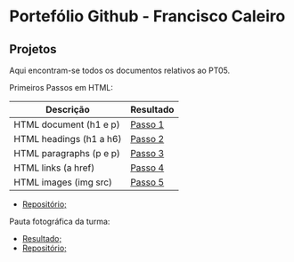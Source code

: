 # Portefólio Github - Francisco Caleiro

## Projetos

Aqui encontram-se todos os documentos relativos ao PT05.


Primeiros Passos em HTML:

| Descrição | Resultado |
| ------ | ------ |
| HTML document (h1 e p) | [Passo 1][passo1] |
| HTML headings (h1 a h6) | [Passo 2][passo2] |
| HTML paragraphs (p e p) | [Passo 3][passo3] |
| HTML links (a href) | [Passo 4][passo4] |
| HTML images (img src) | [Passo 5][passo5] |

- [Repositório;](https://github.com/franciscocaleiro/estrutura-html)


Pauta fotográfica da turma:

- [Resultado;](https://franciscocaleiro.github.io/caricaturas12-12/)
- [Repositório;](https://github.com/pedooor/pt05_tabela)

[passo1]: https://franciscocaleiro.github.io/estrutura-html/paragrafos.html
[passo2]: https://github.com/franciscocaleiro/estrutura-html/blob/8e64c2316d59356ee75d8008acc01c2089202114/documento.html
[passo3]: https://pedooor.github.io/primeiros_passos_html/paragrafo.html
[passo4]: https://pedooor.github.io/primeiros_passos_html/links.html
[passo5]: https://pedooor.github.io/primeiros_passos_html/imagem.html

